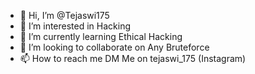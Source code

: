 - 👋 Hi, I’m @Tejaswi175
- 👀 I’m interested in Hacking
- 🌱 I’m currently learning Ethical Hacking
- 💞️ I’m looking to collaborate on Any Bruteforce 
- 📫 How to reach me DM Me on tejaswi_175  (Instagram)

<!---
Tejaswi175/Tejaswi175 is a ✨ special ✨ repository because its `README.md` (this file) appears on your GitHub profile.
You can click the Preview link to take a look at your changes.
--->
